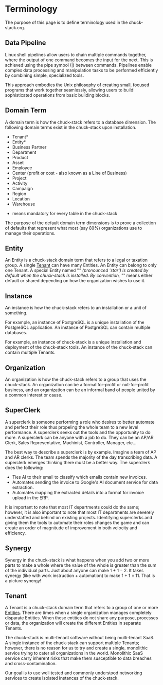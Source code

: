 # Terminology

The purpose of this page is to define terminology used in the chuck-stack.org.

## Data Pipeline

Linux shell pipelines allow users to chain multiple commands together, where the output of one command becomes the input for the next. This is achieved using the pipe symbol (|) between commands. Pipelines enable complex data processing and manipulation tasks to be performed efficiently by combining simple, specialized tools. 

This approach embodies the Unix philosophy of creating small, focused programs that work together seamlessly, allowing users to build sophisticated operations from basic building blocks.

## Domain Term

A domain term is how the chuck-stack refers to a database dimension. The following domain terms exist in the chuck-stack upon installation.

- Tenant*
- Entity*
- Business Partner
- Department
- Product
- Asset
- Employee
- Center (profit or cost - also known as a Line of Business)
- Project
- Activity
- Campaign
- Region
- Location
- Warehouse

* means mandatory for every table in the chuck-stack

The purpose of the default domain term dimensions is to prove a collection of defaults that represent what most (say 80%) organizations use to manage their operations.

## Entity

An Entity is a chuck-stack domain term that refers to a legal or taxation group. A single [Tenant](./terminology.md#tenant) can have many Entities. An Entity can belong to only one Tenant. A special Entity named "*" (pronounced 'star') is created by default when the chuck-stack is installed. By convention, "*" means either default or shared depending on how the organization wishes to use it.

## Instance

An instance is how the chuck-stack refers to an installation or a unit of something. 

For example, an instance of PostgreSQL is a unique installation of the PostgreSQL application. An instance of PostgreSQL can contain multiple databases.

For example, an instance of chuck-stack is a unique installation and deployment of the chuck-stack tools. An instance of the chuck-stack can contain multiple Tenants.

## Organization

An organization is how the chuck-stack refers to a group that uses the chuck-stack. An organization can be a formal for-profit or not-for-profit business, and an organization can be an informal band of people united by a common interest or cause.

## SuperClerk

A superclerk is someone performing a role who desires to better automate and perfect their role thus propeling the whole team to a new level performance. A superclerk seeks out the tools and the opportunity to do more. A superclerk can be anyone with a job to do. They can be an AP/AR Clerk, Sales Representative, Machinist, Controller, Manager, etc...

The best way to describe a superclerk is by example. Imagine a team of AP and AR clerks. The team spends the majority of the day transcribing data. A superclerk emerges thinking there must be a better way. The superclerk does the following:

- Ties AI to their email to classify which emails contain new invoices.
- Automates sending the invoice to Google's AI document service for data extraction.
- Automates mapping the extracted details into a format for invoice upload in the ERP.

It is important to note that most IT departments could do the same; however, it is also important to note that most IT departments are severely understaffed and behind on existing projects. Identifying superclerks and giving them the tools to automate their roles changes the game and can create an order of magnitude of improvement in both velocity and efficiency.

## Synergy

Synergy in the chuck-stack is what happens when you add two or more parts to make a whole where the value of the whole is greater than the sum of the individual parts. Just about anyone can make 1 + 1 = 2. It takes synergy (like with work instruction + automation) to make 1 + 1 = 11. That is a picture synergy!

## Tenant

A Tenant is a chuck-stack domain term that refers to a group of one or more [Entities](./terminology.md#entity). There are times when a single organization manages completely disparate Entities. When these entities do not share any purpose, processes or data, the organization will create the different Entities in separate Tenants.

The chuck-stack is multi-tenant software without being multi-tenant SaaS. A single instance of the chuck-stack can support multiple Tenants; however, there is no reason for us to try and create a single, monolithic service trying to cater all organizations in the world. Monolithic SaaS service carry inherent risks that make them susceptible to data breaches and cross-contamination.

Our goal is to use well tested and commonly understood networking services to create isolated instances of the chuck-stack.
